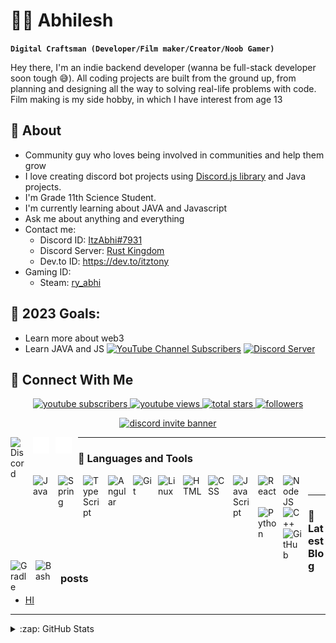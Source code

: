 <!-- Main Heading  -->

# 🏄🏻 Abhilesh

<!-- Intro -->

**`Digital Craftsman (Developer/Film maker/Creator/Noob Gamer)`**

Hey there, I'm an indie backend developer (wanna be full-stack developer soon tough 😅). All coding projects are built from the ground up, from planning and designing all the way to solving real-life problems with code. Film making is my side hobby, in which I have interest from age 13

## 🧐 About

- Community guy who loves being involved in communities and help them grow
- I love creating discord bot projects using [Discord.js library](https://discord.js.org/#/) and Java projects.
- I'm Grade 11th Science Student.
- I'm currently learning about JAVA and Javascript
- Ask me about anything and everything
- Contact me:
  - Discord ID: [ItzAbhi#7931][discord-user-id]
  - Discord Server: [Rust Kingdom][discord-server-invite-link]
  - Dev.to ID: https://dev.to/itztony
- Gaming ID:
  - Steam: [ry_abhi][steam-profile]

## 🥅 2023 Goals:

- Learn more about web3
- Learn JAVA and JS
  <!-- Image shields -->
  [![YouTube Channel Subscribers](https://img.shields.io/youtube/channel/subscribers/UCyc4JNEutYQBoDfdtnJ6vag?color=red&label=SUBSCRIBERS&logo=youtube&logoColor=red&style=for-the-badge)][youtube]
  [![Discord Server](https://img.shields.io/discord/1058990433553883156?color=red&label=SERVER&logo=discord&logoColor=red&style=for-the-badge)][discord-server-invite-link]

## 🔗 Connect With Me

<!-- Social badges section -->

<p align="center">
  <a href="https://www.youtube.com/@rust2649?sub_confirmation=1">
    <img 
      alt="youtube subscribers" 
      title="Subscribe to my YouTube channel" 
      src="https://custom-icon-badges.demolab.com/youtube/channel/subscribers/UCyc4JNEutYQBoDfdtnJ6vag?color=%23E05D44&label=SUBSCRIBE&logo=video&logoColor=white&style=for-the-badge&labelColor=CE4630"
    />
  </a>
  <a href="https://www.youtube.com/@rust2649">
    <img 
      alt="youtube views" 
      title="YouTube views" 
      src="https://custom-icon-badges.demolab.com/youtube/channel/views/UCyc4JNEutYQBoDfdtnJ6vag?color=%23E1AD0E&logo=video&logoColor=white&style=for-the-badge&labelColor=C79600"
    />
  </a> 
  <a href="https://github.com/itz-tony?tab=repositories&sort=stargazers">
    <img 
    alt="total stars" 
    title="Total stars on GitHub" 
    src="https://custom-icon-badges.demolab.com/github/stars/itz-tony?color=55960c&style=for-the-badge&labelColor=488207&logo=star"
    />
  </a>
  <a href="https://github.com/itz-tony?tab=followers">
    <img 
    alt="followers" 
    title="Follow me on Github" 
    src="https://custom-icon-badges.demolab.com/github/followers/itz-tony?color=236ad3&labelColor=1155ba&style=for-the-badge&logo=person-add&label=Follow&logoColor=white"
    />
  </a>
  <!-- To be fixed -->
  <!-- <a href="https://github.com/itz-tony/Simple-View-Counter">
    <img 
    alt="views" 
    title="GitHub profile views" 
    src="https://freshidea.com/jonah/app/itz-tony-profile-views"
    />
  </a> -->
</p>

<p align="center">
  <a href="https://discord.com/invite/nGE9bmXnEW">
  <img 
    alt="discord invite banner"
    title="Discord Invite Banner"
    src="https://discord.com/api/guilds/1058990433553883156/widget.png?style=banner2"/>
  </a>
</p>

[<img align="left" alt="Discord" width="26px" src="https://cdn.discordapp.com/attachments/1053253983696867348/1053255180428251206/Vector.png" style="padding-right:10px;" />][discord-user-id]
[<img align="left" alt="github" width="26px" src="./img/github-dark.svg" style="padding-right:10px;" />](https://github.com/itz-tony)
[<img align="left" alt="youtube" width="26px" src="./img/youtube-dark.svg" style="padding-right:10px;" />][youtube]

---

### 🧰 Languages and Tools

<img align="left" alt="Java" width="30px" style="padding-right:10px;" src="https://cdn.jsdelivr.net/gh/devicons/devicon/icons/java/java-original.svg"/>
<img align="left" alt="Spring" width="30px" style="padding-right:10px;" src="https://cdn.jsdelivr.net/gh/devicons/devicon/icons/spring/spring-original.svg" />
<img align="left" alt="TypeScript" width="30px" style="padding-right:10px;" src="https://cdn.jsdelivr.net/gh/devicons/devicon/icons/typescript/typescript-plain.svg" />
<img align="left" alt="Angular" width="30px" style="padding-right:10px;" src="https://cdn.jsdelivr.net/gh/devicons/devicon/icons/angularjs/angularjs-plain.svg" />
<img align="left" alt="Git" width="30px" style="padding-right:10px;" src="https://cdn.jsdelivr.net/gh/devicons/devicon/icons/git/git-original.svg" />
<img align="left" alt="Linux" width="30px" style="padding-right:10px;" src="https://cdn.jsdelivr.net/gh/devicons/devicon/icons/linux/linux-original.svg" />
<img align="left" alt="HTML" width="30px" style="padding-right:10px;" src="https://cdn.jsdelivr.net/gh/devicons/devicon/icons/html5/html5-plain.svg" />
<img align="left" alt="CSS" width="30px" style="padding-right:10px;" src="https://cdn.jsdelivr.net/gh/devicons/devicon/icons/css3/css3-plain.svg" />
<img align="left" alt="JavaScript" width="30px" style="padding-right:10px;" src="https://cdn.jsdelivr.net/gh/devicons/devicon/icons/javascript/javascript-plain.svg" />
<img align="left" alt="React" width="30px" style="padding-right:10px;" src="https://cdn.jsdelivr.net/gh/devicons/devicon/icons/react/react-original.svg" />
<img align="left" alt="NodeJS" width="30px" style="padding-right:10px;" src="https://cdn.jsdelivr.net/gh/devicons/devicon/icons/nodejs/nodejs-original.svg" />
<img align="left" alt="Python" width="30px" style="padding-right:10px;" src="https://cdn.jsdelivr.net/gh/devicons/devicon/icons/python/python-plain.svg" />
<img align="left" alt="C++" width="30px" style="padding-right:10px;" src="https://cdn.jsdelivr.net/gh/devicons/devicon/icons/cplusplus/cplusplus-line.svg" />
<img align="left" alt="GitHub" width="30px" style="padding-right:10px;" src="https://cdn.jsdelivr.net/gh/devicons/devicon/icons/github/github-original.svg" />
<img align="left" alt="Gradle" width="30px" style="padding-right:10px;" src="https://cdn.jsdelivr.net/gh/devicons/devicon/icons/gradle/gradle-plain.svg" />
<img align="left" alt="Bash" width="30px" style="padding-right:10px;" src="https://cdn.jsdelivr.net/gh/devicons/devicon/icons/bash/bash-original.svg" />
<br />

---

### 📘 Latest Blog posts

<!-- BLOG-POST-LIST:START -->

- [HI](https://dev.to/itztony/hi-m6a)
<!-- BLOG-POST-LIST:END -->

---

<details>
  <summary>:zap: GitHub Stats</summary>
  <br />
  
  <img align="left" alt="Itz-Tony's GitHub Stats" src="https://github-readme-stats.vercel.app/api?username=itz-tony&show_icons=true&theme=radical&hide_border=true" />

</details>

<!-- DEFINATIONS -->

[youtube]: https://youtube.com/@rust2649
[discord-user-id]: https://discordapp.com/users/919538751452119040
[discord-server-invite-link]: https://discord.com/invite/nGE9bmXnEW
[steam-profile]: https://steamcommunity.com/profiles/76561199231770642
